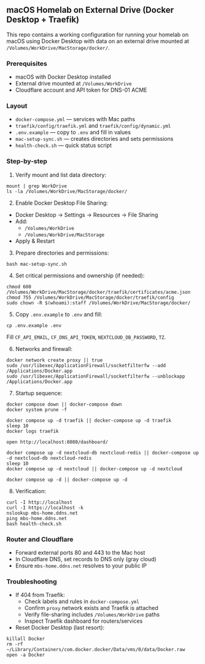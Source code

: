 ## macOS Homelab on External Drive (Docker Desktop + Traefik)

This repo contains a working configuration for running your homelab on macOS using Docker Desktop with data on an external drive mounted at `/Volumes/WorkDrive/MacStorage/docker/`.

### Prerequisites
- macOS with Docker Desktop installed
- External drive mounted at `/Volumes/WorkDrive`
- Cloudflare account and API token for DNS-01 ACME

### Layout
- `docker-compose.yml` — services with Mac paths
- `traefik/config/traefik.yml` and `traefik/config/dynamic.yml`
- `.env.example` — copy to `.env` and fill in values
- `mac-setup-sync.sh` — creates directories and sets permissions
- `health-check.sh` — quick status script

### Step-by-step
1) Verify mount and list data directory:
```
mount | grep WorkDrive
ls -la /Volumes/WorkDrive/MacStorage/docker/
```

2) Enable Docker Desktop File Sharing:
- Docker Desktop → Settings → Resources → File Sharing
- Add:
  - `/Volumes/WorkDrive`
  - `/Volumes/WorkDrive/MacStorage`
- Apply & Restart

3) Prepare directories and permissions:
```
bash mac-setup-sync.sh
```

4) Set critical permissions and ownership (if needed):
```
chmod 600 /Volumes/WorkDrive/MacStorage/docker/traefik/certificates/acme.json
chmod 755 /Volumes/WorkDrive/MacStorage/docker/traefik/config
sudo chown -R $(whoami):staff /Volumes/WorkDrive/MacStorage/docker/
```

5) Copy `.env.example` to `.env` and fill:
```
cp .env.example .env
```
Fill `CF_API_EMAIL`, `CF_DNS_API_TOKEN`, `NEXTCLOUD_DB_PASSWORD`, `TZ`.

6) Networks and firewall:
```
docker network create proxy || true
sudo /usr/libexec/ApplicationFirewall/socketfilterfw --add /Applications/Docker.app
sudo /usr/libexec/ApplicationFirewall/socketfilterfw --unblockapp /Applications/Docker.app
```

7) Startup sequence:
```
docker compose down || docker-compose down
docker system prune -f

docker compose up -d traefik || docker-compose up -d traefik
sleep 10
docker logs traefik

open http://localhost:8080/dashboard/

docker compose up -d nextcloud-db nextcloud-redis || docker-compose up -d nextcloud-db nextcloud-redis
sleep 10
docker compose up -d nextcloud || docker-compose up -d nextcloud

docker compose up -d || docker-compose up -d
```

8) Verification:
```
curl -I http://localhost
curl -I https://localhost -k
nslookup mbs-home.ddns.net
ping mbs-home.ddns.net
bash health-check.sh
```

### Router and Cloudflare
- Forward external ports 80 and 443 to the Mac host
- In Cloudflare DNS, set records to DNS only (gray cloud)
- Ensure `mbs-home.ddns.net` resolves to your public IP

### Troubleshooting
- If 404 from Traefik:
  - Check labels and rules in `docker-compose.yml`
  - Confirm `proxy` network exists and Traefik is attached
  - Verify file-sharing includes `/Volumes/WorkDrive` paths
  - Inspect Traefik dashboard for routers/services
- Reset Docker Desktop (last resort):
```
killall Docker
rm -rf ~/Library/Containers/com.docker.docker/Data/vms/0/data/Docker.raw
open -a Docker
```


